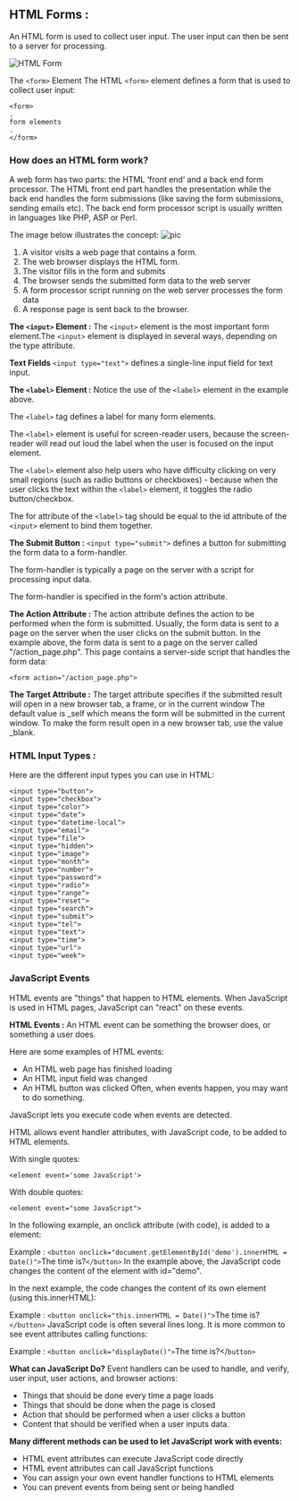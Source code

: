 ## HTML Forms :
An HTML form is used to collect user input. The user input can then be sent to a server for processing.

![HTML Form](https://camo.githubusercontent.com/504755f8b31a3632f8ac8c2372ef22f1125b66e23ad29787f0651d3d9e7339e7/68747470733a2f2f69322e77702e636f6d2f7777772e7475746f7269616c627261696e2e636f6d2f77702d636f6e74656e742f75706c6f6164732f323031392f30312f48544d4c2d466f726d2e6a70673f6669743d31393230253243313038302673736c3d31)

The `<form>` Element
The HTML `<form>` element defines a form that is used to collect user input:

~~~
<form>
.
form elements
.
</form>
~~~

### How does an HTML form work?
A web form has two parts: the HTML ‘front end’ and a back end form processor. The HTML front end part handles the presentation while the back end handles the form submissions (like saving the form submissions, sending emails etc). The back end form processor script is usually written in languages like PHP, ASP or Perl.

The image below illustrates the concept:
![pic](https://camo.githubusercontent.com/9bb1fa5a727dbf93149e66ee931e7f571af93b52bf82bcbb468fc63480ce77ba/68747470733a2f2f73696d66617469632e636f6d2f666f726d732f68656c702f7634302f666f726d2d776f726b696e672e6a7067)

1. A visitor visits a web page that contains a form.
2. The web browser displays the HTML form.
3. The visitor fills in the form and submits
4. The browser sends the submitted form data to the web server
5. A form processor script running on the web server processes the form data
6. A response page is sent back to the browser.


**The `<input>` Element :**
The `<input>` element is the most important form element.The `<input>` element is displayed in several ways, depending on the type attribute.

**Text Fields**
`<input type="text">` defines a single-line input field for text input.

**The `<label>` Element :**
Notice the use of the `<label>` element in the example above.

The `<label>` tag defines a label for many form elements.

The `<label>` element is useful for screen-reader users, because the screen-reader will read out loud the label when the user is focused on the input element.

The `<label>` element also help users who have difficulty clicking on very small regions (such as radio buttons or checkboxes) - because when the user clicks the text within the `<label>` element, it toggles the radio button/checkbox.

The for attribute of the `<label>` tag should be equal to the id attribute of the `<input>` element to bind them together.

**The Submit Button :**
`<input type="submit">` defines a button for submitting the form data to a form-handler.

The form-handler is typically a page on the server with a script for processing input data.

The form-handler is specified in the form's action attribute.

**The Action Attribute :**
The action attribute defines the action to be performed when the form is submitted. Usually, the form data is sent to a page on the server when the user clicks on the submit button. In the example above, the form data is sent to a page on the server called "/action_page.php". This page contains a server-side script that handles the form data:

`<form action="/action_page.php">`

**The Target Attribute :**
The target attribute specifies if the submitted result will open in a new browser tab, a frame, or in the current window The default value is _self which means the form will be submitted in the current window. To make the form result open in a new browser tab, use the value _blank.

### HTML Input Types :
Here are the different input types you can use in HTML:
~~~
<input type="button">
<input type="checkbox">
<input type="color">
<input type="date">
<input type="datetime-local">
<input type="email">
<input type="file">
<input type="hidden">
<input type="image">
<input type="month">
<input type="number">
<input type="password">
<input type="radio">
<input type="range">
<input type="reset">
<input type="search">
<input type="submit">
<input type="tel">
<input type="text">
<input type="time">
<input type="url">
<input type="week">
~~~

### JavaScript Events
HTML events are "things" that happen to HTML elements. When JavaScript is used in HTML pages, JavaScript can "react" on these events.

**HTML Events :**
An HTML event can be something the browser does, or something a user does.

Here are some examples of HTML events:

* An HTML web page has finished loading
* An HTML input field was changed
* An HTML button was clicked
Often, when events happen, you may want to do something.

JavaScript lets you execute code when events are detected.

HTML allows event handler attributes, with JavaScript code, to be added to HTML elements.

With single quotes:

`<element event='some JavaScript'>`

With double quotes:

`<element event="some JavaScript">`

In the following example, an onclick attribute (with code), is added to a element:

Example : `<button onclick="document.getElementById('demo').innerHTML = Date()">`The time is?`</button>` In the example above, the JavaScript code changes the content of the element with id="demo".

In the next example, the code changes the content of its own element (using this.innerHTML):

Example : `<button onclick="this.innerHTML = Date()">`The time is? `</button>` JavaScript code is often several lines long. It is more common to see event attributes calling functions:

Example : `<button onclick="displayDate()">`The time is?</`button>`

**What can JavaScript Do?**
Event handlers can be used to handle, and verify, user input, user actions, and browser actions:

* Things that should be done every time a page loads
* Things that should be done when the page is closed
* Action that should be performed when a user clicks a button
* Content that should be verified when a user inputs data.

**Many different methods can be used to let JavaScript work with events:**

* HTML event attributes can execute JavaScript code directly
* HTML event attributes can call JavaScript functions
* You can assign your own event handler functions to HTML elements
* You can prevent events from being sent or being handled
